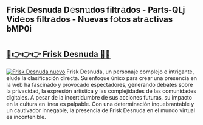 ## Frisk Desnuda D𝚎sn𝚞dos filtr𝚊dos - Parts-QLj Vid𝚎os filtr𝚊dos - N𝚞evas f𝚘tos atr𝚊ctivas bMP0i

# <h2><a href="http://mb7nan.tromn.icu/?c=Frisk+Desnuda">🔗👉👉👉 Frisk Desnuda 🔗🔗</a></h2>

[![Frisk Desnuda nuevo](https://i.imgur.com/pEAQMta.gif)](http://mb7nan.tromn.icu/?c=Frisk+Desnuda)
Frisk Desnuda, un personaje complejo e intrigante, elude la clasificación directa. Su enfoque único para crear una presencia en la web ha fascinado y provocado espectadores, generando debates sobre la privacidad, la expresión artística y las complejidades de las comunidades digitales. A pesar de la incertidumbre de sus acciones futuras, su impacto en la cultura en línea es palpable. Con una determinación inquebrantable y un cautivador innegable, la presencia de Frisk Desnuda en el mundo virtual es incontenible.
